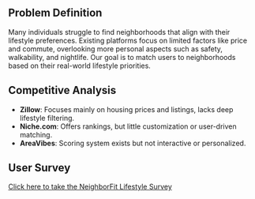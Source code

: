 ## Problem Definition

Many individuals struggle to find neighborhoods that align with their lifestyle preferences. Existing platforms focus on limited factors like price and commute, overlooking more personal aspects such as safety, walkability, and nightlife. Our goal is to match users to neighborhoods based on their real-world lifestyle priorities.

## Competitive Analysis

- **Zillow**: Focuses mainly on housing prices and listings, lacks deep lifestyle filtering.
- **Niche.com**: Offers rankings, but little customization or user-driven matching.
- **AreaVibes**: Scoring system exists but not interactive or personalized.
## User Survey

[Click here to take the NeighborFit Lifestyle Survey](https://docs.google.com/forms/d/e/1FAIpQLScIO9Mn9XRdSVtvX2xQzSf-ohMTISHdd82hspxpsaVYY7Pd1A/viewform?usp=header)

